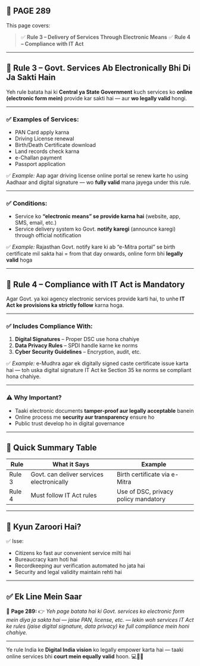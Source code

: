 ## 📄 **PAGE 289**

This page covers:

> ✅ **Rule 3 – Delivery of Services Through Electronic Means**
> ✅ **Rule 4 – Compliance with IT Act**

---

## 🔹 **Rule 3 – Govt. Services Ab Electronically Bhi Di Ja Sakti Hain**

Yeh rule batata hai ki **Central ya State Government** kuch services ko **online (electronic form mein)** provide kar sakti hai — aur **wo legally valid** hongi.

---

### ✅ Examples of Services:

* PAN Card apply karna
* Driving License renewal
* Birth/Death Certificate download
* Land records check karna
* e-Challan payment
* Passport application

✅ *Example:*
Aap agar driving license online portal se renew karte ho using Aadhaar and digital signature — wo **fully valid** mana jayega under this rule.

---

### ✅ Conditions:

* Service ko **“electronic means” se provide karna hai**
  (website, app, SMS, email, etc.)
* Service delivery system ko Govt. **notify karegi** (announce karegi)
  through official notification

✅ *Example:*
Rajasthan Govt. notify kare ki ab “e-Mitra portal” se birth certificate mil sakta hai = from that day onwards, online form bhi **legally valid** hoga

---

## 🔹 Rule 4 – Compliance with IT Act is Mandatory

Agar Govt. ya koi agency electronic services provide karti hai, to unhe **IT Act ke provisions ka strictly follow** karna hoga.

---

### ✅ Includes Compliance With:

1. **Digital Signatures** – Proper DSC use hona chahiye
2. **Data Privacy Rules** – SPDI handle karne ke norms
3. **Cyber Security Guidelines** – Encryption, audit, etc.

✅ *Example:*
e-Mudhra agar ek digitally signed caste certificate issue karta hai — toh uska digital signature IT Act ke Section 35 ke norms se compliant hona chahiye.

---

### ⚠️ Why Important?

* Taaki electronic documents **tamper-proof aur legally acceptable** banein
* Online process me **security aur transparency** ensure ho
* Public trust develop ho in digital governance

---

## 🧩 **Quick Summary Table**

| Rule   | What it Says                              | Example                              |
| ------ | ----------------------------------------- | ------------------------------------ |
| Rule 3 | Govt. can deliver services electronically | Birth certificate via e-Mitra        |
| Rule 4 | Must follow IT Act rules                  | Use of DSC, privacy policy mandatory |

---

## 🔹 **Kyun Zaroori Hai?**

✅ Isse:

* Citizens ko fast aur convenient service milti hai
* Bureaucracy kam hoti hai
* Recordkeeping aur verification automated ho jata hai
* Security and legal validity maintain rehti hai

---

## ✅ **Ek Line Mein Saar**

📌 **Page 289:**
👉 *Yeh page batata hai ki Govt. services ko electronic form mein diya ja sakta hai — jaise PAN, license, etc. — lekin woh services IT Act ke rules (jaise digital signature, data privacy) ke full compliance mein honi chahiye.*

---

Ye rule India ke **Digital India vision** ko legally empower karta hai — taaki online services bhi **court mein equally valid** hoon. 💻📲✅
